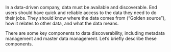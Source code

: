 In a data-driven company, data must be available and discoverable. End users should have quick and reliable access to the data they need to do their jobs. They should know where the data comes from (“Golden source”), how it relates to other data, and what the data means.

There are some key components to data discoverability, including metadata management and master data management. Let’s briefly describe these components.
